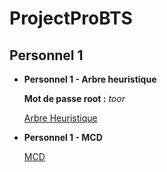 #    ProjectProBTS

##    Personnel 1
- **Personnel 1 - Arbre heuristique**
    
    **Mot de passe root :** *toor*
  
    [Arbre Heuristique](asset/VDNGestion_ArbreHeuristique.pdf)


- **Personnel 1 - MCD**

    [MCD](asset/MCD/MCD.svg)
